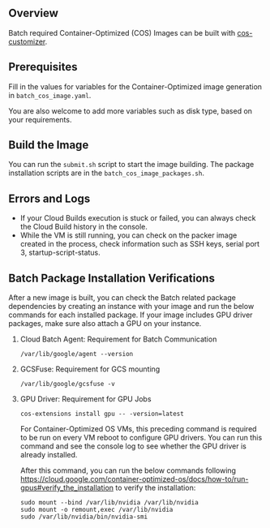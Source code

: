 ## Overview
Batch required Container-Optimized (COS) Images can be built with [cos-customizer](https://cos.googlesource.com/cos/tools/+/refs/heads/master/src/cmd/cos_customizer).

## Prerequisites
Fill in the values for variables for the Container-Optimized image generation in `batch_cos_image.yaml`.

You are also welcome to add more variables such as disk type, based on your requirements.

## Build the Image
You can run the `submit.sh` script to start the image building. The package installation scripts are in the `batch_cos_image_packages.sh`.

## Errors and Logs
* If your Cloud Builds execution is stuck or failed, you can always check the Cloud Build history in the console.
* While the VM is still running, you can check on the packer image created in the process, check information such as SSH keys, serial port 3, startup-script-status.

## Batch Package Installation Verifications
After a new image is built, you can check the Batch related package
dependencies by creating an instance with your image and run the below commands for each installed package. If your image includes GPU driver packages, make sure also attach a GPU on your instance.

1.  Cloud Batch Agent: Requirement for Batch Communication

    ```
    /var/lib/google/agent --version
    ```

2.  GCSFuse: Requirement for GCS mounting

    ```
    /var/lib/google/gcsfuse -v
    ```
3.  GPU Driver: Requirement for GPU Jobs

    ```
    cos-extensions install gpu -- -version=latest
    ```

    For Container-Optimized OS VMs, this preceding command is required to be run on every VM reboot to configure GPU drivers. You can run this command and see the console log to see whether the GPU driver is already installed.

    After this command, you can run the below commands following https://cloud.google.com/container-optimized-os/docs/how-to/run-gpus#verify_the_installation to verify the installation:

    ```
    sudo mount --bind /var/lib/nvidia /var/lib/nvidia
    sudo mount -o remount,exec /var/lib/nvidia
    sudo /var/lib/nvidia/bin/nvidia-smi
